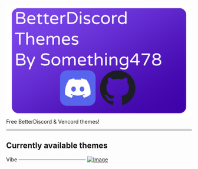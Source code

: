 ![Image](Resources/logo.png)
Free BetterDiscord & Vencord themes!

--------------------------------------
Currently available themes
-------------------------------------
Vibe —————————————
[![Image](https://custom-icon-badges.demolab.com/badge/-Download-blue?style=for-the-badge&logo=download&logoColor=white "Download")](https://mega.nz/file/xFF32bTQ#IMG5CqJ87KQcUoQxv8qL5HgiG1eS-9j9sqEta2PoTlU)

